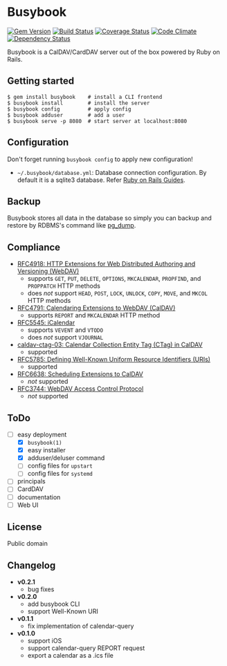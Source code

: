 Busybook
========
[![Gem Version](http://img.shields.io/gem/v/busybook.svg)](https://rubygems.org/gems/busybook)
[![Build Status](https://travis-ci.org/seiyanuta/busybook.svg?branch=master)](https://travis-ci.org/seiyanuta/busybook)
[![Coverage Status](https://coveralls.io/repos/github/seiyanuta/busybook/badge.svg?branch=master)](https://coveralls.io/github/seiyanuta/busybook?branch=master)
[![Code Climate](https://codeclimate.com/github/seiyanuta/busybook/badges/gpa.svg)](https://codeclimate.com/github/seiyanuta/busybook)
[![Dependency Status](https://gemnasium.com/seiyanuta/busybook.svg)](https://gemnasium.com/seiyanuta/busybook)

Busybook is a CalDAV/CardDAV server out of the box powered by Ruby on Rails.

## Getting started
```
$ gem install busybook    # install a CLI frontend
$ busybook install        # install the server
$ busybook config         # apply config
$ busybook adduser        # add a user
$ busybook serve -p 8080  # start server at localhost:8080
```

## Configuration
Don't forget running `busybook config` to apply new configuration!

- `~/.busybook/database.yml`: Database connection configuration. By default it is a sqlite3 database. Refer [Ruby on Rails Guides](http://guides.rubyonrails.org/configuring.html#configuring-a-database).

## Backup
Busybook stores all data in the database so simply you can backup and restore by RDBMS's command like [pg_dump](http://www.postgresql.org/docs/9.5/static/app-pgdump.html).

## Compliance
- [RFC4918: HTTP Extensions for Web Distributed Authoring and Versioning (WebDAV)](http://tools.ietf.org/html/rfc4918)
  - supports `GET`, `PUT`, `DELETE`, `OPTIONS`, `MKCALENDAR`, `PROPFIND`, and `PROPPATCH` HTTP methods
  - does *not* support `HEAD`, `POST`, `LOCK`, `UNLOCK`, `COPY`, `MOVE`, and `MKCOL` HTTP methods
- [RFC4791: Calendaring Extensions to WebDAV (CalDAV)](http://tools.ietf.org/html/rfc4791)
  - supports `REPORT` and `MKCALENDAR` HTTP method
- [RFC5545: iCalendar](http://tools.ietf.org/html/rfc5545)
  - supports `VEVENT` and `VTODO`
  - does *not* support `VJOURNAL`
- [caldav-ctag-03: Calendar Collection Entity Tag (CTag) in CalDAV](https://trac.calendarserver.org/browser/CalendarServer/trunk/doc/Extensions/caldav-ctag.txt)
  - supported
- [RFC5785: Defining Well-Known Uniform Resource Identifiers (URIs)](https://tools.ietf.org/html/rfc5785)
  - supported
- [RFC6638: Scheduling Extensions to CalDAV](http://tools.ietf.org/html/rfc6638)
  - *not* supported
- [RFC3744: WebDAV Access Control Protocol](https://tools.ietf.org/html/rfc3744)
  - *not* supported

## ToDo
- [ ] easy deployment
  - [x] `busybook(1)`
  - [x] easy installer
  - [x] adduser/deluser command
  - [ ] config files for `upstart`
  - [ ] config files for `systemd`
- [ ] principals
- [ ] CardDAV
- [ ] documentation
- [ ] Web UI

## License
Public domain

## Changelog
- **v0.2.1**
  - bug fixes
- **v0.2.0**
  - add busybook CLI
  - support Well-Known URI
- **v0.1.1**
  - fix implementation of calendar-query
- **v0.1.0**
  - support iOS
  - support calendar-query REPORT request
  - export a calendar as a .ics file
